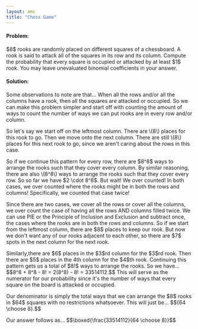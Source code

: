 ```yaml
---
layout: amc
title: "Chess Game"
---
```


<div class="problem">
    <h4>Problem:</h4>
    $8$ rooks are randomly placed on different squares of a chessboard. A rook is said to attack all of the
    squares
    in its row and its column. Compute the probability that every square is occupied or attacked by at least $1$
    rook. You may leave unevaluated binomial coefficients in your answer.
</div>

<div class="solution">
    <h4>Solution:</h4>
    <p>Some observations to note are that... When all the rows and/or all the columns have a rook, then all the
        squares
        are attacked or occupied. So we can make this problem simpler and start off with counting the amount of
        ways
        to
        count the number of ways we can put rooks are in every row and/or column.</p>
    <p>So let's say we start off on the leftmost column. There are \(8\) places for this rook to go. Then we
        move
        onto the next column. There are still
        \(8\) places for this next rook to go, since we aren't caring about the rows in this case. </p>
    <p>So if we continue this pattern for every row, there are $8^8$ ways to arrange the rooks such that they
        cover
        every column. By similar
        reasoning, there are also \(8^8\) ways to arrange the rooks such that they cover every row. So so far we
        have $2
        \cdot 8^8$. But wait! We over counted! In both cases, we over counted where the rooks might be in both
        the
        rows
        and columns! Specifically, we counted that case twice! </p>
    <p>Since there are two cases, we cover all the rows or cover all the columns, we over count the case of
        having
        all the rows AND columns filled twice. We can use PIE or the
        Principle of Inclusion and Exclusion and subtract once, the cases where the rooks are in both the rows
        and
        columns. So if we start from the leftmost column, there are $8$ places to keep our rook. But now we
        don't
        want
        any of our rooks adjacent to each other, so there are $7$ spots in the next column for the next rook.
    </p>
    <p> Similarly,there are $6$ places in the $3$rd column for the $3$rd rook. Then there are $5$ places in the
        4th
        column for the
        $4$th rook. Continuing this pattern gets us a total of $8!$ ways to arrange the rooks. So we have...
        $$8^8 +
        8^8
        - 8! = 2(8^8) - 8! = 33514112.$$ This will serve as the numerator for our probability since it's the
        number
        of
        ways that every square on the board is attacked or occupied. </p>
    <p>
        Our denominator is simply the total ways that we can arrange the $8$ rooks in $64$ squares with no restrictions whatsoever. This will just be... $${64 \choose 8}.$$
    </p>
    <p>
        Our answer follows as... 
        $$\boxed{\frac{33514112}{64 \choose 8}}$$
    </p>
</div>
